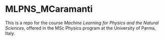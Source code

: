 # MLPNS_MCaramanti

This is a repo for the course *Machine Learning for Physics and the Natural Sciences*, offered in the MSc Physics program at the University of Parma, Italy.
